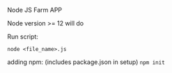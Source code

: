 Node JS Farm APP

Node version >= 12 will do


Run script:

```node <file_name>.js```

adding npm: (includes package.json in setup)
```npm init```

